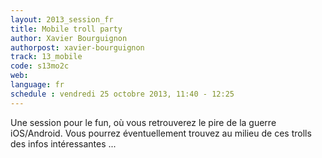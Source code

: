 ```yaml
---
layout: 2013_session_fr
title: Mobile troll party
author: Xavier Bourguignon
authorpost: xavier-bourguignon
track: 13_mobile
code: s13mo2c
web: 
language: fr
schedule : vendredi 25 octobre 2013, 11:40 - 12:25
---
```


Une session pour le fun, où vous retrouverez le pire de la guerre iOS/Android.
Vous pourrez éventuellement trouvez au milieu de ces trolls des infos intéressantes ...
